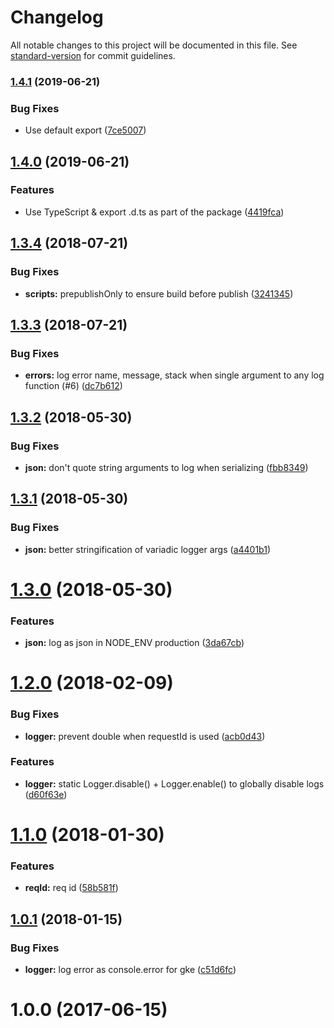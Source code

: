 # Changelog

All notable changes to this project will be documented in this file. See [standard-version](https://github.com/conventional-changelog/standard-version) for commit guidelines.

### [1.4.1](https://github.com/Workpop/simple-logger/compare/v1.4.0...v1.4.1) (2019-06-21)


### Bug Fixes

* Use default export ([7ce5007](https://github.com/Workpop/simple-logger/commit/7ce5007))



## [1.4.0](https://github.com/Workpop/simple-logger/compare/v1.3.4...v1.4.0) (2019-06-21)


### Features

* Use TypeScript & export .d.ts as part of the package ([4419fca](https://github.com/Workpop/simple-logger/commit/4419fca))



<a name="1.3.4"></a>
## [1.3.4](https://github.com/Workpop/simple-logger/compare/v1.3.3...v1.3.4) (2018-07-21)


### Bug Fixes

* **scripts:** prepublishOnly to ensure build before publish ([3241345](https://github.com/Workpop/simple-logger/commit/3241345))



<a name="1.3.3"></a>
## [1.3.3](https://github.com/Workpop/simple-logger/compare/v1.3.2...v1.3.3) (2018-07-21)


### Bug Fixes

* **errors:** log error name, message, stack when single argument to any log function (#6) ([dc7b612](https://github.com/Workpop/simple-logger/commit/dc7b612))



<a name="1.3.2"></a>
## [1.3.2](https://github.com/Workpop/simple-logger/compare/v1.3.1...v1.3.2) (2018-05-30)


### Bug Fixes

* **json:** don't quote string arguments to log when serializing ([fbb8349](https://github.com/Workpop/simple-logger/commit/fbb8349))



<a name="1.3.1"></a>
## [1.3.1](https://github.com/Workpop/simple-logger/compare/v1.3.0...v1.3.1) (2018-05-30)


### Bug Fixes

* **json:** better stringification of variadic logger args ([a4401b1](https://github.com/Workpop/simple-logger/commit/a4401b1))



<a name="1.3.0"></a>
# [1.3.0](https://github.com/Workpop/simple-logger/compare/v1.2.0...v1.3.0) (2018-05-30)


### Features

* **json:** log as json in NODE_ENV production ([3da67cb](https://github.com/Workpop/simple-logger/commit/3da67cb))



<a name="1.2.0"></a>
# [1.2.0](https://github.com/Workpop/simple-logger/compare/v1.1.0...v1.2.0) (2018-02-09)


### Bug Fixes

* **logger:** prevent double when requestId is used ([acb0d43](https://github.com/Workpop/simple-logger/commit/acb0d43))


### Features

* **logger:** static Logger.disable() + Logger.enable() to globally disable logs ([d60f63e](https://github.com/Workpop/simple-logger/commit/d60f63e))



<a name="1.1.0"></a>
# [1.1.0](https://github.com/Workpop/simple-logger/compare/v1.0.1...v1.1.0) (2018-01-30)


### Features

* **reqId:** req id ([58b581f](https://github.com/Workpop/simple-logger/commit/58b581f))



<a name="1.0.1"></a>
## [1.0.1](https://github.com/Workpop/simple-logger/compare/v1.0.0...v1.0.1) (2018-01-15)


### Bug Fixes

* **logger:** log error as console.error for gke ([c51d6fc](https://github.com/Workpop/simple-logger/commit/c51d6fc))



<a name="1.0.0"></a>
# 1.0.0 (2017-06-15)
